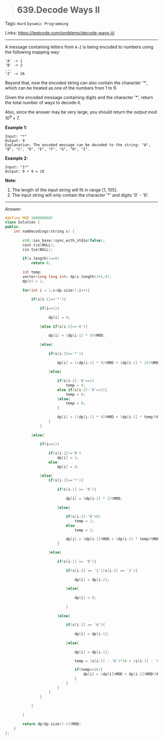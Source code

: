 > # 639.Decode Ways II

Tags: `Hard` `Dynamic Programming`

Links: <https://leetcode.com/problems/decode-ways-ii/>

---

A message containing letters from `A-Z` is being encoded to numbers using the following mapping way:

```
'A' -> 1
'B' -> 2
...
'Z' -> 26
```

Beyond that, now the encoded string can also contain the character '*', which can be treated as one of the numbers from 1 to 9.

Given the encoded message containing digits and the character '*', return the total number of ways to decode it.

Also, since the answer may be very large, you should return the output mod $10^9 + 7$.

**Example 1:**

```
Input: "*"
Output: 9
Explanation: The encoded message can be decoded to the string: "A", "B", "C", "D", "E", "F", "G", "H", "I".
```

**Example 2:**

```
Input: "1*"
Output: 9 + 9 = 18
```

**Note:**

1. The length of the input string will fit in range [1, 105].
2. The input string will only contain the character '*' and digits '0' - '9'.

---

Answer:

```c++
#define MOD 1000000007
class Solution {
public:
    int numDecodings(string s) {
        
        std::ios_base::sync_with_stdio(false);
        cout.tie(NULL);
        cin.tie(NULL);
        
        if(s.length()==0)
            return 0;
        
        int temp;
        vector<long long int> dp(s.length()+1,0);
        dp[0] = 1;
        
        for(int i = 1;i<dp.size();i++){
            
            if(s[i-1]=='*'){
                
                if(i==1){
                
                    dp[i] = 9;
                
                }else if(s[i-2]=='0'){
                    
                    dp[i] = (dp[i-1] * 9)%MOD;
                    
                }else{
                    
                    if(s[i-2]=='*'){
                        
                        dp[i] = ((dp[i-1] * 9)%MOD + (dp[i-2] * 15)%MOD)%MOD;
                        
                    }else{
                        
                        if(s[i-2]-'0'==1)
                            temp = 9;
                        else if(s[i-2]-'0'==2){
                            temp = 6;
                        }else{
                            temp = 0;
                        }
                            
                        dp[i] = ((dp[i-1] * 9)%MOD + (dp[i-2] * temp)%MOD)%MOD;
                    }
                }
                
            }else{
                
                if(i==1){
                    
                    if(s[i-1]!='0')
                        dp[i] = 1;
                    else
                        dp[i] = 0;
                    
                }else{
                    if(s[i-2]=='*'){
                        
                        if(s[i-1] == '0'){
                        
                            dp[i] = (dp[i-2] * 2)%MOD;
                        
                        }else{
                            
                            if(s[i-1]-'0'>6)
                                temp = 1;
                            else
                                temp = 2;

                            dp[i] = (dp[i-1]%MOD + (dp[i-2] * temp)%MOD)%MOD;    
                        }
                        
                    }else{
                        
                        if(s[i-1] == '0'){
                            
                            if(s[i-2] == '1'||s[i-2] == '2'){
                                
                                dp[i] = dp[i-2];
                                
                            }else{
                                
                                dp[i] = 0;
                                
                            }
                            
                        }else{
                            
                            if(s[i-2] == '0'){
                            
                                dp[i] = dp[i-1];
                                
                            }else{
                                
                                dp[i] = dp[i-1];

                                temp = (s[i-2] - '0')*10 + (s[i-1] - '0');

                                if(temp<=26){
                                    dp[i] = (dp[i]%MOD + dp[i-2]%MOD)%MOD;
                                }
                            }
                        }
                    }
                }
                
            }
            
        }
        
        return dp[dp.size()-1]%MOD;
    }
};
```


